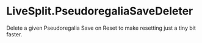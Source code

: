 # LiveSplit.PseudoregaliaSaveDeleter
 Delete a given Pseudoregalia Save on Reset to make resetting just a tiny bit faster.
